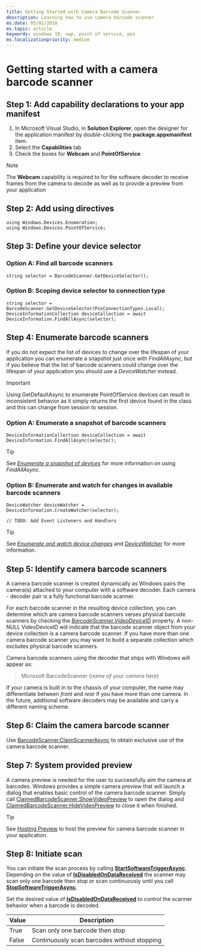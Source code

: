 ```yaml
---
title: Getting Started with Camera Barcode Scanner
description: Learning how to use camera barcode scanner
ms.date: 05/02/2018
ms.topic: article
keywords: windows 10, uwp, point of service, pos
ms.localizationpriority: medium
---
```

# Getting started with a camera barcode scanner
## Step 1: Add capability declarations to your app manifest
1. In Microsoft Visual Studio, in **Solution Explorer**, open the designer for the application manifest by double-clicking the **package.appxmanifest** item.
2. Select the **Capabilities** tab
3. Check the boxes for **Webcam** and **PointOfService** 

>[!NOTE] 
> The **Webcam** capability is required to for the software decoder to receive frames from the camera to decode as well as to provide a preview from your application

## Step 2: Add using directives

```Csharp
using Windows.Devices.Enumeration;
using Windows.Devices.PointOfService;
```
## Step 3: Define your device selector

### **Option A: Find all barcode scanners**

```Csharp
string selector = BarcodeScanner.GetDeviceSelector();       
```

### **Option B: Scoping device selector to connection type**

```Csharp
string selector = BarcodeScanner.GetDeviceSelector(PosConnectionTypes.Local);
DeviceInformationCollection deviceCollection = await DeviceInformation.FindAllAsync(selector);
```

## Step 4: Enumerate barcode scanners
If you do not expect the list of devices to change over the lifespan of your application you can enumerate a snapshot just once with *FindAllAsync*, but if you believe that the list of barcode scanners could change over the lifespan of your application you should use a *DeviceWatcher* instead.  

> [!Important] 
> Using GetDefaultAsync to enumerate PointOfService devices can result in inconsistent behavior as it simply returns the first device found in the class and this can change from session to session.

### **Option A: Enumerate a snapshot of barcode scanners**
```Csharp
DeviceInformationCollection deviceCollection = await DeviceInformation.FindAllAsync(selector);
```

> [!TIP]
> See [*Enumerate a snapshot of devices*](https://docs.microsoft.com/windows/uwp/devices-sensors/enumerate-devices#enumerate-a-snapshot-of-devices) for more information on using *FindAllAsync*.

### **Option B: Enumerate and watch for changes in available barcode scanners**
```Csharp
DeviceWatcher deviceWatcher = DeviceInformation.CreateWatcher(selector);

// TODO: Add Event Listeners and Handlers
```
> [!TIP]
> See [*Enumerate and watch device changes*](https://docs.microsoft.com/windows/uwp/devices-sensors/enumerate-devices#enumerate-and-watch-devices) and [*DeviceWatcher*](https://docs.microsoft.com/uwp/api/Windows.Devices.Enumeration.DeviceWatcher) for more information.

## Step 5: Identify camera barcode scanners
A camera barcode scanner is created dynamically as Windows pairs the camera(s) attached to your computer with a software decoder.  Each camera - decoder pair is a fully functional barcode scanner.

For each barcode scanner in the resulting device collection, you can determine which are camera barcode scanners verses physical barcode scanners by checking the [*BarcodeScanner.VideoDeviceID*](https://docs.microsoft.com/uwp/api/windows.devices.pointofservice.barcodescanner.videodeviceid#Windows_Devices_PointOfService_BarcodeScanner_VideoDeviceId) property.  A non-NULL VideoDeviceID will indicate that the barcode scanner object from your device collection is a camera barcode scanner.  If you have more than one camera barcode scanner you may want to build a separate collection which excludes physical barcode scanners. 

Camera barcode scanners using the decoder that ships with Windows will appear as: 

> Microsoft BarcodeScanner (*name of your camera here*)

If your camera is built in to the chassis of your computer, the name may differentiate between *front* and *rear* if you have more than one camera.  In the future, additional software decoders may be available and carry a different naming scheme.

## Step 6: Claim the camera barcode scanner 
Use [BarcodeScanner.ClaimScannerAsync](https://docs.microsoft.com/uwp/api/windows.devices.pointofservice.barcodescanner.claimscannerasync#Windows_Devices_PointOfService_BarcodeScanner_ClaimScannerAsync) to obtain exclusive use of the camera barcode scanner.

## Step 7: System provided preview
A camera preview is needed for the user to successfully aim the camera at barcodes.  Windows provides a simple camera preview that will launch a dialog that enables basic control of the camera barcode scanner.  Simply call [ClaimedBarcodeScanner.ShowVideoPreview](https://docs.microsoft.com/uwp/api/windows.devices.pointofservice.claimedbarcodescanner.showvideopreviewasync) to open the dialog and [ClaimedBarcodeScanner.HideVideoPreview](https://docs.microsoft.com/uwp/api/windows.devices.pointofservice.claimedbarcodescanner.hidevideopreview) to close it when finished.

> [!TIP]
> See [Hosting Preview](pos-camerabarcode-hosting-preview.md) to host the preview for camera barcode scanner in your application.

## Step 8: Initiate scan 
You can initiate the scan process by calling [**StartSoftwareTriggerAsync**](https://docs.microsoft.com/uwp/api/windows.devices.pointofservice.claimedbarcodescanner.startsoftwaretriggerasync#Windows_Devices_PointOfService_ClaimedBarcodeScanner_StartSoftwareTriggerAsync).  
Depending on the value of [**IsDisabledOnDataReceived**](https://docs.microsoft.com/uwp/api/windows.devices.pointofservice.claimedbarcodescanner.isdisabledondatareceived#Windows_Devices_PointOfService_ClaimedBarcodeScanner_IsDisabledOnDataReceived) the scanner may scan only one barcode then stop or scan continuously until you call 
[**StopSoftwareTriggerAsync**](https://docs.microsoft.com/uwp/api/windows.devices.pointofservice.claimedbarcodescanner.stopsoftwaretriggerasync#Windows_Devices_PointOfService_ClaimedBarcodeScanner_StopSoftwareTriggerAsync).

Set the desired value of [**IsDisabledOnDataReceived**](https://docs.microsoft.com/uwp/api/windows.devices.pointofservice.claimedbarcodescanner.isdisabledondatareceived#Windows_Devices_PointOfService_ClaimedBarcodeScanner_IsDisabledOnDataReceived) to control the scanner behavior when a barcode is decoded.

| Value | Description |
| ----- | ----------- |
| True   | Scan only one barcode then stop |
| False  | Continuously scan barcodes without stopping |